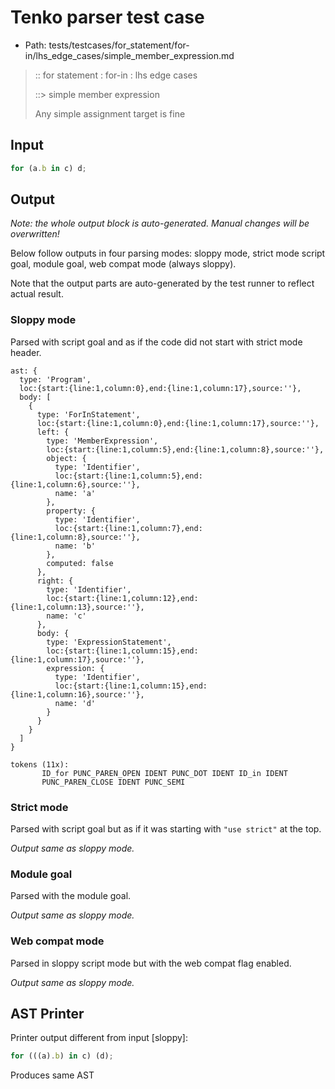 # Tenko parser test case

- Path: tests/testcases/for_statement/for-in/lhs_edge_cases/simple_member_expression.md

> :: for statement : for-in : lhs edge cases
>
> ::> simple member expression
>
> Any simple assignment target is fine

## Input

`````js
for (a.b in c) d;
`````

## Output

_Note: the whole output block is auto-generated. Manual changes will be overwritten!_

Below follow outputs in four parsing modes: sloppy mode, strict mode script goal, module goal, web compat mode (always sloppy).

Note that the output parts are auto-generated by the test runner to reflect actual result.

### Sloppy mode

Parsed with script goal and as if the code did not start with strict mode header.

`````
ast: {
  type: 'Program',
  loc:{start:{line:1,column:0},end:{line:1,column:17},source:''},
  body: [
    {
      type: 'ForInStatement',
      loc:{start:{line:1,column:0},end:{line:1,column:17},source:''},
      left: {
        type: 'MemberExpression',
        loc:{start:{line:1,column:5},end:{line:1,column:8},source:''},
        object: {
          type: 'Identifier',
          loc:{start:{line:1,column:5},end:{line:1,column:6},source:''},
          name: 'a'
        },
        property: {
          type: 'Identifier',
          loc:{start:{line:1,column:7},end:{line:1,column:8},source:''},
          name: 'b'
        },
        computed: false
      },
      right: {
        type: 'Identifier',
        loc:{start:{line:1,column:12},end:{line:1,column:13},source:''},
        name: 'c'
      },
      body: {
        type: 'ExpressionStatement',
        loc:{start:{line:1,column:15},end:{line:1,column:17},source:''},
        expression: {
          type: 'Identifier',
          loc:{start:{line:1,column:15},end:{line:1,column:16},source:''},
          name: 'd'
        }
      }
    }
  ]
}

tokens (11x):
       ID_for PUNC_PAREN_OPEN IDENT PUNC_DOT IDENT ID_in IDENT
       PUNC_PAREN_CLOSE IDENT PUNC_SEMI
`````

### Strict mode

Parsed with script goal but as if it was starting with `"use strict"` at the top.

_Output same as sloppy mode._

### Module goal

Parsed with the module goal.

_Output same as sloppy mode._

### Web compat mode

Parsed in sloppy script mode but with the web compat flag enabled.

_Output same as sloppy mode._

## AST Printer

Printer output different from input [sloppy]:

````js
for (((a).b) in c) (d);
````

Produces same AST
